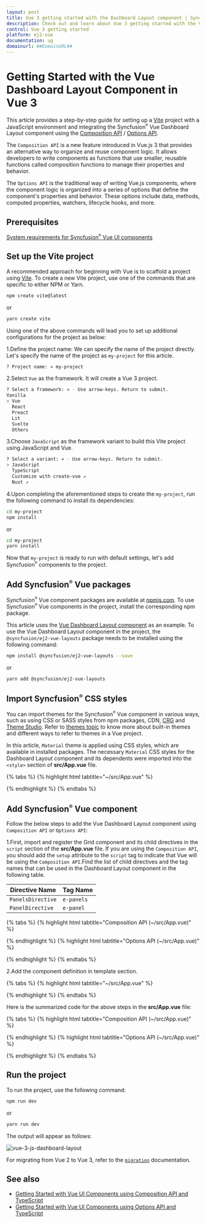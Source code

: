 ```yaml
---
layout: post
title: Vue 3 getting started with the Dashboard Layout component | Syncfusion
description: Check out and learn about Vue 3 getting started with the Vue Dashboard Layout component of Syncfusion Essential JS 2 and more details.
control: Vue 3 getting started
platform: ej2-vue
documentation: ug
domainurl: ##DomainURL##
---
```


# Getting Started with the Vue Dashboard Layout Component in Vue 3

This article provides a step-by-step guide for setting up a [Vite](https://vitejs.dev/) project with a JavaScript environment and integrating the Syncfusion<sup style="font-size:70%">&reg;</sup> Vue Dashboard Layout component using the [Composition API](https://vuejs.org/guide/introduction.html#composition-api) / [Options API](https://vuejs.org/guide/introduction.html#options-api).

The `Composition API` is a new feature introduced in Vue.js 3 that provides an alternative way to organize and reuse component logic. It allows developers to write components as functions that use smaller, reusable functions called composition functions to manage their properties and behavior.

The `Options API` is the traditional way of writing Vue.js components, where the component logic is organized into a series of options that define the component's properties and behavior. These options include data, methods, computed properties, watchers, lifecycle hooks, and more.

## Prerequisites

[System requirements for Syncfusion<sup style="font-size:70%">&reg;</sup> Vue UI components](https://ej2.syncfusion.com/vue/documentation/system-requirements/)

## Set up the Vite project

A recommended approach for beginning with Vue is to scaffold a project using [Vite](https://vitejs.dev/). To create a new Vite project, use one of the commands that are specific to either NPM or Yarn.

```bash
npm create vite@latest
```

or

```bash
yarn create vite
```

Using one of the above commands will lead you to set up additional configurations for the project as below:

1.Define the project name: We can specify the name of the project directly. Let's specify the name of the project as `my-project` for this article.

```bash
? Project name: » my-project
```

2.Select `Vue` as the framework. It will create a Vue 3 project.

```bash
? Select a framework: » - Use arrow-keys. Return to submit.
Vanilla
> Vue
  React
  Preact
  Lit
  Svelte
  Others
```

3.Choose `JavaScript` as the framework variant to build this Vite project using JavaScript and Vue.

```bash
? Select a variant: » - Use arrow-keys. Return to submit.
> JavaScript
  TypeScript
  Customize with create-vue ↗
  Nuxt ↗
```

4.Upon completing the aforementioned steps to create the `my-project`, run the following command to install its dependencies:

```bash
cd my-project
npm install
```

or

```bash
cd my-project
yarn install
```

Now that `my-project` is ready to run with default settings, let's add Syncfusion<sup style="font-size:70%">&reg;</sup> components to the project.

## Add Syncfusion<sup style="font-size:70%">&reg;</sup> Vue packages

Syncfusion<sup style="font-size:70%">&reg;</sup> Vue component packages are available at [npmjs.com](https://www.npmjs.com/search?q=ej2-vue). To use Syncfusion<sup style="font-size:70%">&reg;</sup> Vue components in the project, install the corresponding npm package.

This article uses the [Vue Dashboard Layout component](https://www.syncfusion.com/vue-components/vue-dashboard-layout) as an example. To use the Vue Dashboard Layout component in the project, the `@syncfusion/ej2-vue-layouts` package needs to be installed using the following command:

```bash
npm install @syncfusion/ej2-vue-layouts --save
```

or

```bash
yarn add @syncfusion/ej2-vue-layouts
```

## Import Syncfusion<sup style="font-size:70%">&reg;</sup> CSS styles

You can import themes for the Syncfusion<sup style="font-size:70%">&reg;</sup> Vue component in various ways, such as using CSS or SASS styles from npm packages, CDN, [CRG](https://ej2.syncfusion.com/javascript/documentation/common/custom-resource-generator/) and [Theme Studio](https://ej2.syncfusion.com/vue/documentation/appearance/theme-studio/). Refer to [themes topic](https://ej2.syncfusion.com/vue/documentation/appearance/theme/) to know more about built-in themes and different ways to refer to themes in a Vue project.

In this article, `Material` theme is applied using CSS styles, which are available in installed packages. The necessary `Material` CSS styles for the Dashboard Layout component and its dependents were imported into the `<style>` section of **src/App.vue** file.

{% tabs %}
{% highlight html tabtitle="~/src/App.vue" %}

<style>
  @import "../node_modules/@syncfusion/ej2-base/styles/material.css";
  @import "../node_modules/@syncfusion/ej2-vue-layouts/styles/material.css";
</style>

{% endhighlight %}
{% endtabs %}

## Add Syncfusion<sup style="font-size:70%">&reg;</sup> Vue component

Follow the below steps to add the Vue Dashboard Layout component using `Composition API` or `Options API`:

1.First, import and register the Grid component and its child directives in the `script` section of the **src/App.vue** file. If you are using the `Composition API`, you should add the `setup` attribute to the `script` tag to indicate that Vue will be using the `Composition API`.Find the list of child directives and the tag names that can be used in the Dashboard Layout component in the following table.

  | Directive Name   | Tag Name    |
  |------------------|-------------|
  | `PanelsDirective` | `e-panels` |
  | `PanelDirective`  | `e-panel`  |

{% tabs %}
{% highlight html tabtitle="Composition API (~/src/App.vue)" %}

<script setup>
  import { DashboardLayoutComponent as EjsDashboardlayout, PanelDirective as EPanel, PanelsDirective as EPanels } from "@syncfusion/ej2-vue-layouts";
</script>

{% endhighlight %}
{% highlight html tabtitle="Options API (~/src/App.vue)" %}

<script>
import { DashboardLayoutComponent, PanelDirective, PanelsDirective } from "@syncfusion/ej2-vue-layouts";
//Component registration
export default {
  name: "App",
  components: {
    "ejs-dashboardlayout": DashboardLayoutComponent,
    "e-panels":PanelsDirective,
    "e-panel":PanelDirective,
  }
}
</script>

{% endhighlight %}
{% endtabs %}

2.Add the component definition in template section.

{% tabs %}
{% highlight html tabtitle="~/src/App.vue" %}

<template>
  <ejs-dashboardlayout id="defaultLayout" :columns="6" :cellSpacing='cellSpacing' :cellAspectRaito='aspectRatio'>
    <e-panels>
      <e-panel :row="0" :col="0" :sizeX="1" :sizeY="1" content="<div class='panel-content'>0</div>"></e-panel>
      <e-panel :row="0" :col="1" :sizeX="3" :sizeY="2" content="<div class='panel-content'>1</div>"></e-panel>
      <e-panel :row="0" :col="4" :sizeX="1" :sizeY="3" content="<div class='panel-content'>2</div>"></e-panel>
      <e-panel :row="1" :col="0" :sizeX="1" :sizeY="1" content="<div class='panel-content'>3</div>"></e-panel>
      <e-panel :row="2" :col="0" :sizeX="2" :sizeY="1" content="<div class='panel-content'>4</div>"></e-panel>
      <e-panel :row="2" :col="2" :sizeX="1" :sizeY="1" content="<div class='panel-content'>5</div>"></e-panel>
      <e-panel :row="2" :col="3" :sizeX="1" :sizeY="1" content="<div class='panel-content'>6</div>"></e-panel>  
    </e-panels>
  </ejs-dashboardlayout>
</template>

{% endhighlight %}
{% endtabs %}

Here is the summarized code for the above steps in the **src/App.vue** file:

{% tabs %}
{% highlight html tabtitle="Composition API (~/src/App.vue)" %}

<template>
<div id='element'>
  <ejs-dashboardlayout id="defaultLayout" :columns="6" :cellSpacing='cellSpacing' :cellAspectRaito='aspectRatio'>
    <e-panels>
      <e-panel :row="0" :col="0" :sizeX="1" :sizeY="1" content="<div class='panel-content'>0</div>"></e-panel>
      <e-panel :row="0" :col="1" :sizeX="3" :sizeY="2" content="<div class='panel-content'>1</div>"></e-panel>
      <e-panel :row="0" :col="4" :sizeX="1" :sizeY="3" content="<div class='panel-content'>2</div>"></e-panel>
      <e-panel :row="1" :col="0" :sizeX="1" :sizeY="1" content="<div class='panel-content'>3</div>"></e-panel>
      <e-panel :row="2" :col="0" :sizeX="2" :sizeY="1" content="<div class='panel-content'>4</div>"></e-panel>
      <e-panel :row="2" :col="2" :sizeX="1" :sizeY="1" content="<div class='panel-content'>5</div>"></e-panel>
      <e-panel :row="2" :col="3" :sizeX="1" :sizeY="1" content="<div class='panel-content'>6</div>"></e-panel>  
    </e-panels>
  </ejs-dashboardlayout>
  </div>
</template>

<script setup>
  import { DashboardLayoutComponent as EjsDashboardlayout, PanelDirective as EPanel, PanelsDirective as EPanels } from "@syncfusion/ej2-vue-layouts";

  const cellSpacing = [10,10];
  const aspectRatio = 100/85;
  
</script>

<style>
  @import "../node_modules/@syncfusion/ej2-base/styles/material.css";
  @import "../node_modules/@syncfusion/ej2-vue-layouts/styles/material.css";
   /* DashboardLayout element styles  */
  #defaultLayout .e-panel .e-panel-container {
    vertical-align: middle;
    font-weight: 600;
    font-size: 20px;
    text-align: center;
  }
  .panel-content {
    line-height: 80px;
  }
  #defaultLayout .e-panel {
    transition:none !important;
  }
  #element {
    display: block;
    width: 300px;
    margin: 130px auto;
    border-radius: 3px;
    justify-content: center;
}
</style>

{% endhighlight %}
{% highlight html tabtitle="Options API (~/src/App.vue)" %}

<template>
<div id='element'>
  <ejs-dashboardlayout id="defaultLayout" :columns="6" :cellSpacing='cellSpacing' :cellAspectRaito='aspectRatio'>
    <e-panels>
      <e-panel :row="0" :col="0" :sizeX="1" :sizeY="1" content="<div class='panel-content'>0</div>"></e-panel>
      <e-panel :row="0" :col="1" :sizeX="3" :sizeY="2" content="<div class='panel-content'>1</div>"></e-panel>
      <e-panel :row="0" :col="4" :sizeX="1" :sizeY="3" content="<div class='panel-content'>2</div>"></e-panel>
      <e-panel :row="1" :col="0" :sizeX="1" :sizeY="1" content="<div class='panel-content'>3</div>"></e-panel>
      <e-panel :row="2" :col="0" :sizeX="2" :sizeY="1" content="<div class='panel-content'>4</div>"></e-panel>
      <e-panel :row="2" :col="2" :sizeX="1" :sizeY="1" content="<div class='panel-content'>5</div>"></e-panel>
      <e-panel :row="2" :col="3" :sizeX="1" :sizeY="1" content="<div class='panel-content'>6</div>"></e-panel>  
    </e-panels>
  </ejs-dashboardlayout>
  </div>
</template>

<script>
import { DashboardLayoutComponent, PanelDirective, PanelsDirective } from "@syncfusion/ej2-vue-layouts";
//Component registration
export default {
  name: "App",
  components: {
    "ejs-dashboardlayout": DashboardLayoutComponent,
    "e-panels":PanelsDirective,
    "e-panel":PanelDirective,
  },
  data() {
    return {
      cellSpacing: [10,10],
      aspectRatio: 100/85
    };
  }
}
</script>

<style>
  @import "../node_modules/@syncfusion/ej2-base/styles/material.css";
  @import "../node_modules/@syncfusion/ej2-vue-layouts/styles/material.css";
   /* DashboardLayout element styles  */
  #defaultLayout .e-panel .e-panel-container {
    vertical-align: middle;
    font-weight: 600;
    font-size: 20px;
    text-align: center;
  }
  .panel-content {
    line-height: 80px;
  }
  #defaultLayout .e-panel {
    transition:none !important;
  }
  #element {
    display: block;
    width: 300px;
    margin: 130px auto;
    border-radius: 3px;
    justify-content: center;
}
</style>


{% endhighlight %}
{% endtabs %}

## Run the project

To run the project, use the following command:

```bash
npm run dev
```

or

```bash
yarn run dev
```

The output will appear as follows:

![vue-3-js-dashboard-layout](./images/vue3-dashboard-demo.PNG)

For migrating from Vue 2 to Vue 3, refer to the [`migration`](https://ej2.syncfusion.com/vue/documentation/getting-started/vue3-tutorial/#migration-from-vue-2-to-vue-3) documentation.

## See also

* [Getting Started with Vue UI Components using Composition API and TypeScript](https://ej2.syncfusion.com/vue/documentation/getting-started/vue-3-ts-composition)
* [Getting Started with Vue UI Components using Options API and TypeScript](https://ej2.syncfusion.com/vue/documentation/getting-started/vue-3-ts-options)